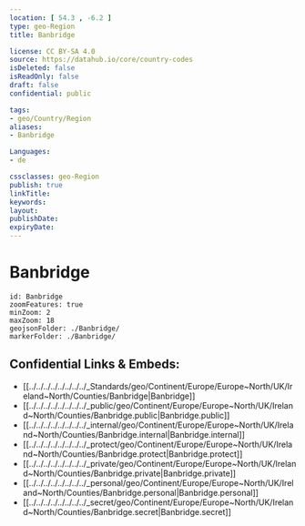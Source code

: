```yaml
---
location: [ 54.3 , -6.2 ] 
type: geo-Region
title: Banbridge

license: CC BY-SA 4.0
source: https://datahub.io/core/country-codes
isDeleted: false
isReadOnly: false
draft: false
confidential: public

tags:
- geo/Country/Region
aliases:
- Banbridge

Languages:
- de

cssclasses: geo-Region
publish: true
linkTitle: 
keywords: 
layout: 
publishDate: 
expiryDate: 
---
```


# Banbridge

```leaflet
id: Banbridge
zoomFeatures: true 
minZoom: 2 
maxZoom: 18
geojsonFolder: ./Banbridge/
markerFolder: ./Banbridge/
```


## Confidential Links & Embeds: 
- [[../../../../../../../../_Standards/geo/Continent/Europe/Europe~North/UK/Ireland~North/Counties/Banbridge|Banbridge]] 
- [[../../../../../../../../_public/geo/Continent/Europe/Europe~North/UK/Ireland~North/Counties/Banbridge.public|Banbridge.public]] 
- [[../../../../../../../../_internal/geo/Continent/Europe/Europe~North/UK/Ireland~North/Counties/Banbridge.internal|Banbridge.internal]] 
- [[../../../../../../../../_protect/geo/Continent/Europe/Europe~North/UK/Ireland~North/Counties/Banbridge.protect|Banbridge.protect]] 
- [[../../../../../../../../_private/geo/Continent/Europe/Europe~North/UK/Ireland~North/Counties/Banbridge.private|Banbridge.private]] 
- [[../../../../../../../../_personal/geo/Continent/Europe/Europe~North/UK/Ireland~North/Counties/Banbridge.personal|Banbridge.personal]] 
- [[../../../../../../../../_secret/geo/Continent/Europe/Europe~North/UK/Ireland~North/Counties/Banbridge.secret|Banbridge.secret]] 

